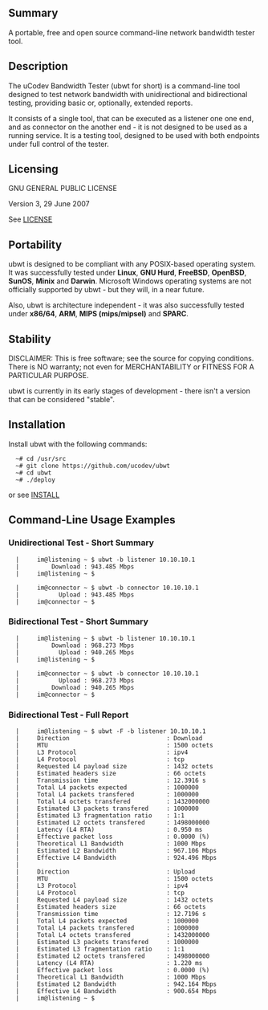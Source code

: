 ## Summary

A portable, free and open source command-line network bandwidth tester tool.


## Description

The uCodev Bandwidth Tester (ubwt for short) is a command-line tool designed to test network bandwidth with unidirectional and bidirectional testing, providing basic or, optionally, extended reports.

It consists of a single tool, that can be executed as a listener one one end, and as connector on the another end - it is not designed to be used as a running service. It is a testing tool, designed to be used with both endpoints under full control of the tester.


## Licensing

GNU GENERAL PUBLIC LICENSE

Version 3, 29 June 2007

See [LICENSE](https://github.com/ucodev/ubwt/blob/main/doc/text/LICENSE)


## Portability

ubwt is designed to be compliant with any POSIX-based operating system. It was successfully tested under **Linux**, **GNU Hurd**, **FreeBSD**, **OpenBSD**, **SunOS**, **Minix** and **Darwin**. Microsoft Windows operating systems are not officially supported by ubwt - but they will, in a near future.

Also, ubwt is architecture independent - it was also successfully tested under **x86/64**, **ARM**, **MIPS (mips/mipsel)** and **SPARC**.


## Stability

DISCLAIMER: This is free software; see the source for copying conditions. There is NO warranty; not even for MERCHANTABILITY or FITNESS FOR A PARTICULAR PURPOSE.

ubwt is currently in its early stages of development - there isn't a version that can be considered "stable".


## Installation

Install ubwt with the following commands:

      ~# cd /usr/src
      ~# git clone https://github.com/ucodev/ubwt
      ~# cd ubwt
      ~# ./deploy

or see [INSTALL](https://github.com/ucodev/ubwt/blob/main/doc/text/INSTALL)


## Command-Line Usage Examples

### Unidirectional Test - Short Summary ###

      |     im@listening ~ $ ubwt -b listener 10.10.10.1
      |         Download : 943.485 Mbps
      |     im@listening ~ $ 

      |     im@connector ~ $ ubwt -b connector 10.10.10.1
      |           Upload : 943.485 Mbps
      |     im@connector ~ $ 

### Bidirectional Test - Short Summary ###

      |     im@listening ~ $ ubwt -b listener 10.10.10.1
      |         Download : 968.273 Mbps
      |           Upload : 940.265 Mbps
      |     im@listening ~ $ 

      |     im@connector ~ $ ubwt -b connector 10.10.10.1
      |           Upload : 968.273 Mbps
      |         Download : 940.265 Mbps
      |     im@connector ~ $ 
 
### Bidirectional Test - Full Report ###

      |     im@listening ~ $ ubwt -F -b listener 10.10.10.1
      |     Direction                           : Download
      |     MTU                                 : 1500 octets
      |     L3 Protocol                         : ipv4
      |     L4 Protocol                         : tcp
      |     Requested L4 payload size           : 1432 octets
      |     Estimated headers size              : 66 octets
      |     Transmission time                   : 12.3916 s
      |     Total L4 packets expected           : 1000000
      |     Total L4 packets transfered         : 1000000
      |     Total L4 octets transfered          : 1432000000
      |     Estimated L3 packets transfered     : 1000000
      |     Estimated L3 fragmentation ratio    : 1:1
      |     Estimated L2 octets transfered      : 1498000000
      |     Latency (L4 RTA)                    : 0.950 ms
      |     Effective packet loss               : 0.0000 (%)
      |     Theoretical L1 Bandwidth            : 1000 Mbps
      |     Estimated L2 Bandwidth              : 967.106 Mbps
      |     Effective L4 Bandwidth              : 924.496 Mbps
      |
      |     Direction                           : Upload
      |     MTU                                 : 1500 octets
      |     L3 Protocol                         : ipv4
      |     L4 Protocol                         : tcp
      |     Requested L4 payload size           : 1432 octets
      |     Estimated headers size              : 66 octets
      |     Transmission time                   : 12.7196 s
      |     Total L4 packets expected           : 1000000
      |     Total L4 packets transfered         : 1000000
      |     Total L4 octets transfered          : 1432000000
      |     Estimated L3 packets transfered     : 1000000
      |     Estimated L3 fragmentation ratio    : 1:1
      |     Estimated L2 octets transfered      : 1498000000
      |     Latency (L4 RTA)                    : 1.220 ms
      |     Effective packet loss               : 0.0000 (%)
      |     Theoretical L1 Bandwidth            : 1000 Mbps
      |     Estimated L2 Bandwidth              : 942.164 Mbps
      |     Effective L4 Bandwidth              : 900.654 Mbps
      |     im@listening ~ $ 

